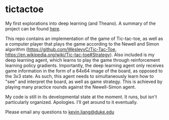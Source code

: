 # tictactoe

My first explorations into deep learning (and Theano). A summary of the project can be found [here](https://github.com/kevinjliang/tictactoe/blob/master/Presentations/2016_09_16/2016_09_16_KevinLiang_TicTacToe.pdf).

This repo contains an implementation of the game of Tic-tac-toe, as well as a computer player that plays the game according to the Newell and Simon algorithm (https://github.com/WesleyyC/Tic-Tac-Toe, https://en.wikipedia.org/wiki/Tic-tac-toe#Strategy). Also included is my deep learning agent, which learns to play the game through reinforcement learning policy gradients. Importantly, the deep learning agent only receives game information in the form of a 64x64 image of the board, as opposed to the 3x3 state. As such, this agent needs to simultaneously learn how to "see" and interpret the board, as well as game strategy. This is achieved by playing many practice rounds against the Newell-Simon agent.

My code is still in its developmental state at the moment. It runs, but isn't particularly organized. Apologies. I'll get around to it eventually. 

Please email any questions to kevin.liang@duke.edu
